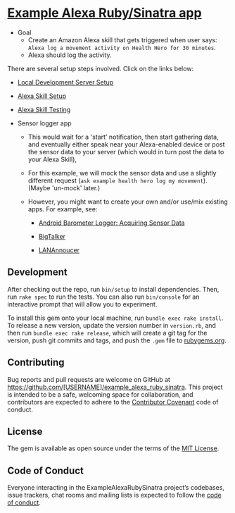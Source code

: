# [Example Alexa Ruby/Sinatra app](https://github.com/drhuffman12/example_alexa_ruby_sinatra)

* Goal
    * Create an Amazon Alexa skill that gets triggered when user says: `Alexa log a movement activity on Health Hero for 30 minutes`.
    * Alexa should log the activity.

There are several setup steps involved. Click on the links below:

* [Local Development Server Setup](doc/1.LocalDevServerSetup.md)

* [Alexa Skill Setup](doc/2.AlexaSkillSetup.md)

* [Alexa Skill Testing](doc/3.AlexaSkillTesting.md)

* Sensor logger app
  * This would wait for a 'start' notification, then start gathering data, and eventually either speak near your Alexa-enabled device or post the sensor data to your server (which would in turn post the data to your Alexa Skill),

  * For this example, we will mock the sensor data and use a slightly different request (`ask example health hero log my movement`). (Maybe 'un-mock' later.)
  
  * However, you might want to create your own and/or use/mix existing apps. For example, see: 

    * [Android Barometer Logger: Acquiring Sensor Data](https://code.tutsplus.com/tutorials/android-barometer-logger-acquiring-sensor-data--mobile-10558)

    * [BigTalker](http://thingsthataresmart.wiki/index.php?title=BigTalker)

    * [LANAnnoucer](http://www.keybounce.com/LANdroidHowTo/SmartThingsInstallation.html)

## Development

After checking out the repo, run `bin/setup` to install dependencies. Then, run `rake spec` to run the tests. You can also run `bin/console` for an interactive prompt that will allow you to experiment.

To install this gem onto your local machine, run `bundle exec rake install`. To release a new version, update the version number in `version.rb`, and then run `bundle exec rake release`, which will create a git tag for the version, push git commits and tags, and push the `.gem` file to [rubygems.org](https://rubygems.org).

## Contributing

Bug reports and pull requests are welcome on GitHub at https://github.com/[USERNAME]/example_alexa_ruby_sinatra. This project is intended to be a safe, welcoming space for collaboration, and contributors are expected to adhere to the [Contributor Covenant](http://contributor-covenant.org) code of conduct.

## License

The gem is available as open source under the terms of the [MIT License](https://opensource.org/licenses/MIT).

## Code of Conduct

Everyone interacting in the ExampleAlexaRubySinatra project’s codebases, issue trackers, chat rooms and mailing lists is expected to follow the [code of conduct](https://github.com/[USERNAME]/example_alexa_ruby_sinatra/blob/master/CODE_OF_CONDUCT.md).
